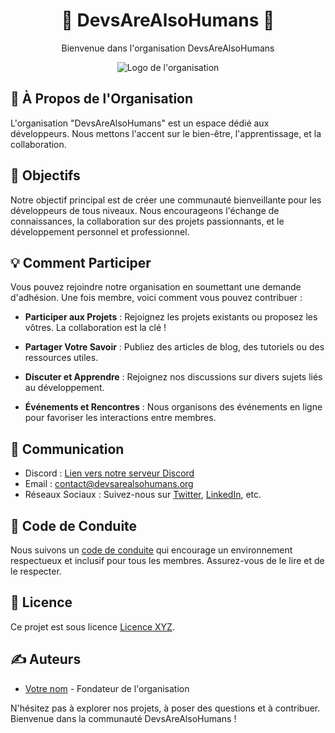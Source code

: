 <h1 align="center">🌟 DevsAreAlsoHumans 🌟</h1>

<p align="center">
  Bienvenue dans l'organisation DevsAreAlsoHumans
</p>

<p align="center">
  <img src="https://media.giphy.com/media/13GIgrGdslD9oQ/giphy.gif" alt="Logo de l'organisation">
</p>

## 📖 À Propos de l'Organisation

L'organisation "DevsAreAlsoHumans" est un espace dédié aux développeurs. Nous mettons l'accent sur le bien-être, l'apprentissage, et la collaboration.

## 🚀 Objectifs

Notre objectif principal est de créer une communauté bienveillante pour les développeurs de tous niveaux. Nous encourageons l'échange de connaissances, la collaboration sur des projets passionnants, et le développement personnel et professionnel.

## 💡 Comment Participer

Vous pouvez rejoindre notre organisation en soumettant une demande d'adhésion. Une fois membre, voici comment vous pouvez contribuer :

- **Participer aux Projets** : Rejoignez les projets existants ou proposez les vôtres. La collaboration est la clé !

- **Partager Votre Savoir** : Publiez des articles de blog, des tutoriels ou des ressources utiles.

- **Discuter et Apprendre** : Rejoignez nos discussions sur divers sujets liés au développement.

- **Événements et Rencontres** : Nous organisons des événements en ligne pour favoriser les interactions entre membres.

## 📢 Communication

- Discord : [Lien vers notre serveur Discord](lien_discord)
- Email : [contact@devsarealsohumans.org](mailto:contact@devsarealsohumans.org)
- Réseaux Sociaux : Suivez-nous sur [Twitter](lien_twitter), [LinkedIn](lien_linkedin), etc.

## 🤝 Code de Conduite

Nous suivons un [code de conduite](code_de_conduite.md) qui encourage un environnement respectueux et inclusif pour tous les membres. Assurez-vous de le lire et de le respecter.

## 📜 Licence

Ce projet est sous licence [Licence XYZ](lien_vers_la_licence).

## ✍️ Auteurs

- [Votre nom](lien_vers_votre_profil_github) - Fondateur de l'organisation

N'hésitez pas à explorer nos projets, à poser des questions et à contribuer. Bienvenue dans la communauté DevsAreAlsoHumans !

